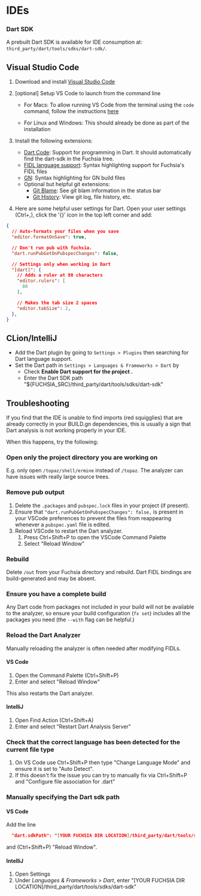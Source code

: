 # IDEs

### Dart SDK

A prebuilt Dart SDK is available for IDE consumption at:
`third_party/dart/tools/sdks/dart-sdk/`.

## Visual Studio Code

1.  Download and install [Visual Studio Code](https://code.visualstudio.com/)
1.  [optional] Setup VS Code to launch from the command line

    *   For Macs: To allow running VS Code from the terminal using the `code`
        command, follow the instructions
        [here](https://code.visualstudio.com/docs/setup/mac#_launching-from-the-command-line)

    *   For Linux and Windows: This should already be done as part of the
        installation

1.  Install the following extensions:

    *   [Dart Code](https://marketplace.visualstudio.com/items?itemName=Dart-Code.dart-code):
        Support for programming in Dart. It should automatically find the dart-sdk in the Fuchsia tree.
    *   [FIDL language support](https://marketplace.visualstudio.com/items?itemName=fuchsia-authors.language-fidl):
        Syntax highlighting support for Fuchsia's FIDL files
    *   [GN](https://marketplace.visualstudio.com/items?itemName=npclaudiu.vscode-gn):
        Syntax highlighting for GN build files
    *   Optional but helpful git extensions:
        *   [Git Blame](https://marketplace.visualstudio.com/items?itemName=waderyan.gitblame):
            See git blam information in the status bar
        *   [Git History](https://marketplace.visualstudio.com/items?itemName=donjayamanne.githistory):
            View git log, file history, etc.

1.  Here are some helpful user settings for Dart. Open your user
    settings (Ctrl+,), click the '{}' icon in the top left corner and add:

```json
{
  // Auto-formats your files when you save
  "editor.formatOnSave": true,

  // Don't run pub with fuchsia.
  "dart.runPubGetOnPubspecChanges": false,

  // Settings only when working in Dart
  "[dart]": {
    // Adds a ruler at 80 characters
    "editor.rulers": [
      80
    ],

    // Makes the tab size 2 spaces
    "editor.tabSize": 2,
  },
}

```

## CLion/IntelliJ

* Add the Dart plugin by going to `Settings > Plugins` then searching for
  Dart language support.
* Set the Dart path in `Settings > Languages & Frameworks > Dart` by
  * Check __Enable Dart support for the project <project name>.__
  * Enter the Dart SDK path "${FUCHSIA_SRC}/third_party/dart/tools/sdks/dart-sdk"


## Troubleshooting

If you find that the IDE is unable to find imports (red squigglies) that are
already correctly in your BUILD.gn dependencies, this is usually a sign that
Dart analysis is not working properly in your IDE.

When this happens, try the following:

### Open only the project directory you are working on

E.g. only open `/topaz/shell/ermine` instead of `/topaz`. The analyzer can have
issues with really large source trees.

### Remove pub output

1.  Delete the `.packages` and `pubspec.lock` files in your project (if
    present).
1.  Ensure that `"dart.runPubGetOnPubspecChanges": false,` is present in your
    VSCode preferences to prevent the files from reappearing whenever a
    `pubspec.yaml` file is edited.
1.  Reload VSCode to restart the Dart analyzer.
    1.  Press Ctrl+Shift+P to open the VSCode Command Palette
    1.  Select "Reload Window"

### Rebuild

Delete `/out` from your Fuchsia directory and rebuild. Dart FIDL bindings are
build-generated and may be absent.

### Ensure you have a complete build

Any Dart code from packages not included in your build will not be available to
the analyzer, so ensure your build configuration (`fx set`) includes all
the packages you need (the `--with` flag can be helpful.)

### Reload the Dart Analyzer

Manually reloading the analyzer is often needed after modifying FIDLs.

#### VS Code

1.  Open the Command Palette (Ctrl+Shift+P)
1.  Enter and select "Reload Window"

This also restarts the Dart analyzer.

#### IntelliJ

1.  Open Find Action (Ctrl+Shift+A)
1.  Enter and select "Restart Dart Analysis Server"

### Check that the correct language has been detected for the current file type
1.  On VS Code use Ctrl+Shift+P then type "Change Language Mode" and ensure it is set to "Auto Detect".
1.  If this doesn't fix the issue you can try to manually fix via Ctrl+Shift+P and "Configure file association for .dart"

### Manually specifying the Dart sdk path

#### VS Code
Add the line

```json
  "dart.sdkPath": "[YOUR FUCHSIA DIR LOCATION]/third_party/dart/tools/sdks/dart-sdk",
```

and (Ctrl+Shift+P) "Reload Window".

#### IntelliJ

1.  Open Settings
1.  Under *Languages & Frameworks* > *Dart*, enter "[YOUR FUCHSIA DIR LOCATION]/third_party/dart/tools/sdks/dart-sdk"
